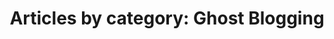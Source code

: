 ---
layout: blog_by_category
title: 'Articles by category: Ghost Blogging'
category: Ghost Blogging
permalink: ghost-blog/
---